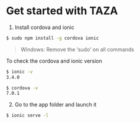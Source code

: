 # Get started with TAZA


1. Install cordova and ionic
```bash
$ sudo npm install -g cordova ionic
```
>Windows: Remove the ‘sudo’ on all commands

To check the cordova and ionic version
```bash
$ ionic -v
3.4.0
```
```bash
$ cordova -v
7.0.1
```
2. Go to the app folder and launch it
```bash
$ ionic serve -l
```